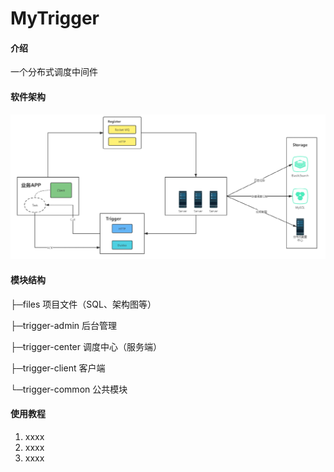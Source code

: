 # MyTrigger

#### 介绍
一个分布式调度中间件

#### 软件架构
![](./files/架构.png)


#### 模块结构

├─files 项目文件（SQL、架构图等） 

├─trigger-admin 后台管理 

├─trigger-center 调度中心（服务端） 

├─trigger-client 客户端 

└─trigger-common 公共模块 

#### 使用教程

1.  xxxx
2.  xxxx
3.  xxxx